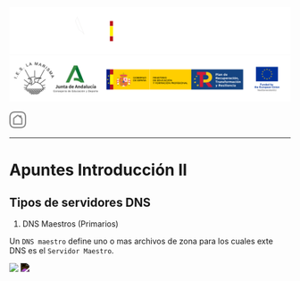 ![](/.resGen/_bannerD.png#gh-dark-mode-only)
![](/.resGen/_bannerL.png#gh-light-mode-only)

<a href="/README.md"><img src="/.resGen/_back.svg" width="30"></a>

---

# Apuntes Introducción II

## Tipos de servidores DNS

1. DNS Maestros (Primarios)

Un `DNS maestro` define uno o mas archivos de zona para los cuales exte DNS es el `Servidor Maestro`. 

<img src="https://www.zytrax.com/books/dns/ch4/master.png#gh-light-mode-only">
<img src="https://www.zytrax.com/books/dns/ch4/master.png#gh-dark-mode-only" style="filter: invert(100%);">


